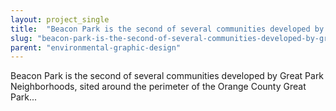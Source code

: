 ```yaml
---
layout: project_single
title:  "Beacon Park is the second of several communities developed by Great Park Neighborhoods, sited around the perimeter of the Orange County Great Park..."
slug: "beacon-park-is-the-second-of-several-communities-developed-by-great-park-neighborhoods-sited-around"
parent: "environmental-graphic-design"
---
```

Beacon Park is the second of several communities developed by Great Park Neighborhoods, sited around the perimeter of the Orange County Great Park...